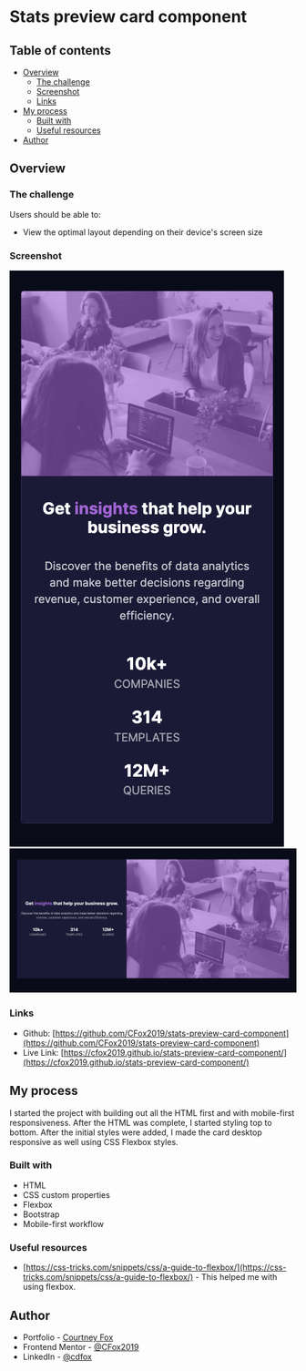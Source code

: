 # Stats preview card component 
## Table of contents

- [Overview](#overview)
  - [The challenge](#the-challenge)
  - [Screenshot](#screenshot)
  - [Links](#links)
- [My process](#my-process)
  - [Built with](#built-with)
  - [Useful resources](#useful-resources)
- [Author](#author)

## Overview

### The challenge

Users should be able to:

- View the optimal layout depending on their device's screen size

### Screenshot

![Mobile-version](images/mobile-screenshot.png)
![Desktop-version](images/desktop-screenshot.png)
### Links

- Github: [https://github.com/CFox2019/stats-preview-card-component](https://github.com/CFox2019/stats-preview-card-component)
- Live Link: [https://cfox2019.github.io/stats-preview-card-component/](https://cfox2019.github.io/stats-preview-card-component/)

## My process

I started the project with building out all the HTML first and with mobile-first responsiveness. After the HTML was complete, I started styling top to bottom. After the initial styles were added, I made the card desktop responsive as well using CSS Flexbox styles.
### Built with

- HTML
- CSS custom properties
- Flexbox
- Bootstrap
- Mobile-first workflow
### Useful resources

- [https://css-tricks.com/snippets/css/a-guide-to-flexbox/](https://css-tricks.com/snippets/css/a-guide-to-flexbox/) - This helped me with using flexbox.
## Author

- Portfolio - [Courtney Fox](https://cfox2019.github.io/Portfolio-React-Edition/#/)
- Frontend Mentor - [@CFox2019](https://www.frontendmentor.io/profile/CFox2019)
- LinkedIn - [@cdfox](https://www.linkedin.com/in/cdfox/)
